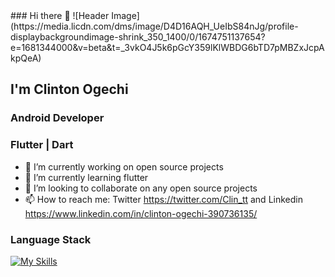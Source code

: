 <link rel="stylesheet" href="devicon.min.css">
### Hi there 👋
![Header Image](https://media.licdn.com/dms/image/D4D16AQH_UeIbS84nJg/profile-displaybackgroundimage-shrink_350_1400/0/1674751137654?e=1681344000&v=beta&t=_3vkO4J5k6pGcY359lKlWBDG6bTD7pMBZxJcpAkpQeA)

## I'm Clinton Ogechi

### Android Developer

### Flutter | Dart

- 🔭 I’m currently working on open source projects
- 🌱 I’m currently learning flutter
- 👯 I’m looking to collaborate on any open source projects
- 📫 How to reach me: Twitter https://twitter.com/Clin_tt and Linkedin https://www.linkedin.com/in/clinton-ogechi-390736135/

### Language Stack
[![My Skills](https://skillicons.dev/icons?i=js,html,css,wasm)](https://skillicons.dev)


